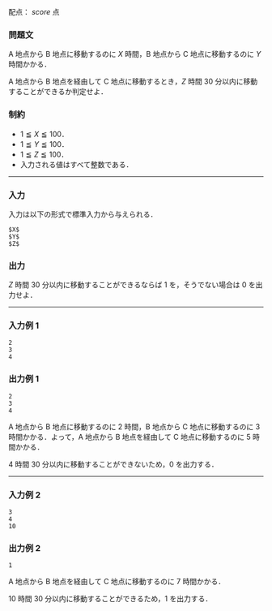 配点： ${score}$ 点

### 問題文

A 地点から B 地点に移動するのに $X$ 時間，B 地点から C 地点に移動するのに $Y$ 時間かかる．

A 地点から B 地点を経由して C 地点に移動するとき，$Z$ 時間 $30$ 分以内に移動することができるか判定せよ．

### 制約

- $1 \leqq X \leqq 100$．
- $1 \leqq Y \leqq 100$．
- $1 \leqq Z \leqq 100$．
- 入力される値はすべて整数である．

---

### 入力

入力は以下の形式で標準入力から与えられる．

~~~
$X$
$Y$
$Z$
~~~

### 出力

$Z$ 時間 $30$ 分以内に移動することができるならば $1$ を，そうでない場合は $0$ を出力せよ．

---

### 入力例 1

~~~
2
3
4
~~~

### 出力例 1

~~~
2
3
4
~~~

A 地点から B 地点に移動するのに $2$ 時間，B 地点から C 地点に移動するのに $3$ 時間かかる．よって，A 地点から B 地点を経由して C 地点に移動するのに $5$ 時間かかる．

$4$ 時間 $30$ 分以内に移動することができないため，$0$ を出力する．

---

### 入力例 2

~~~
3
4
10
~~~

### 出力例 2

~~~
1
~~~

A 地点から B 地点を経由して C 地点に移動するのに $7$ 時間かかる．

$10$ 時間 $30$ 分以内に移動することができるため，$1$ を出力する．
